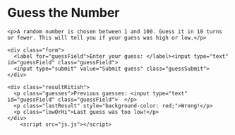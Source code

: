 <!DOCTYPE html>
<html lang="en"><head>
    <meta charset="UTF-8">
    <meta name="viewport" content="width=device-width, initial-scale=1.0">
    <meta http-equiv="X-UA-Compatible" content="ie=edge">
    <link rel="stylesheet" href="styles.css">
    <title>Guess The Number</title>
  </head>
   <body background="images.jpg"><br>
    <h1>Guess the Number</h1>

    <p>A random number is chosen between 1 and 100. Guess it in 10 turns or fewer. This will tell you if your guess was high or low.</p>

    <div class="form">
      <label for="guessField">Enter your guess: </label><input type="text" id="guessField" class="guessField">
      <input type="submit" value="Submit guess" class="guessSubmit">
    </div>

    <div class="resultRitish">
      <p class="guesses">Previous guesses: <input type="text" id="guessField" class="guessField">  </p>
      <p class="lastResult" style="background-color: red;">Wrong!</p>
      <p class="lowOrHi">Last guess was too low!</p>
    </div>
        <script src="js.js"></script>

  

    
    

    

   
